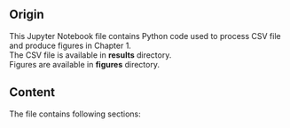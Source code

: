 ## Origin
This Jupyter Notebook file contains Python code used to process CSV file and produce figures in Chapter 1.\
The CSV file is available in **results** directory.\
Figures are available in **figures** directory.
## Content
The file contains following sections:

